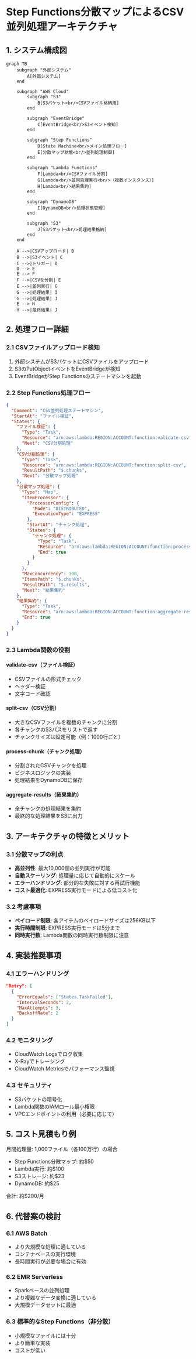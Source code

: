 # Step Functions分散マップによるCSV並列処理アーキテクチャ

## 1. システム構成図

```mermaid
graph TB
    subgraph "外部システム"
        A[外部システム]
    end
    
    subgraph "AWS Cloud"
        subgraph "S3"
            B[S3バケット<br/>CSVファイル格納用]
        end
        
        subgraph "EventBridge"
            C[EventBridge<br/>S3イベント検知]
        end
        
        subgraph "Step Functions"
            D[State Machine<br/>メイン処理フロー]
            E[分散マップ状態<br/>並列処理制御]
        end
        
        subgraph "Lambda Functions"
            F[Lambda<br/>CSVファイル分割]
            G[Lambda<br/>並列処理実行<br/>（複数インスタンス）]
            H[Lambda<br/>結果集約]
        end
        
        subgraph "DynamoDB"
            I[DynamoDB<br/>処理状態管理]
        end
        
        subgraph "S3"
            J[S3バケット<br/>処理結果格納]
        end
    end
    
    A -->|CSVアップロード| B
    B -->|S3イベント| C
    C -->|トリガー| D
    D --> E
    E --> F
    F -->|CSVを分割| E
    E -->|並列実行| G
    G -->|処理結果| I
    G -->|処理結果| J
    E --> H
    H -->|最終結果| J
```

## 2. 処理フロー詳細

### 2.1 CSVファイルアップロード検知
1. 外部システムがS3バケットにCSVファイルをアップロード
2. S3のPutObjectイベントをEventBridgeが検知
3. EventBridgeがStep Functionsのステートマシンを起動

### 2.2 Step Functions処理フロー

```json
{
  "Comment": "CSV並列処理ステートマシン",
  "StartAt": "ファイル検証",
  "States": {
    "ファイル検証": {
      "Type": "Task",
      "Resource": "arn:aws:lambda:REGION:ACCOUNT:function:validate-csv",
      "Next": "CSV分割処理"
    },
    "CSV分割処理": {
      "Type": "Task",
      "Resource": "arn:aws:lambda:REGION:ACCOUNT:function:split-csv",
      "ResultPath": "$.chunks",
      "Next": "分散マップ処理"
    },
    "分散マップ処理": {
      "Type": "Map",
      "ItemProcessor": {
        "ProcessorConfig": {
          "Mode": "DISTRIBUTED",
          "ExecutionType": "EXPRESS"
        },
        "StartAt": "チャンク処理",
        "States": {
          "チャンク処理": {
            "Type": "Task",
            "Resource": "arn:aws:lambda:REGION:ACCOUNT:function:process-chunk",
            "End": true
          }
        }
      },
      "MaxConcurrency": 100,
      "ItemsPath": "$.chunks",
      "ResultPath": "$.results",
      "Next": "結果集約"
    },
    "結果集約": {
      "Type": "Task",
      "Resource": "arn:aws:lambda:REGION:ACCOUNT:function:aggregate-results",
      "End": true
    }
  }
}
```

### 2.3 Lambda関数の役割

#### validate-csv（ファイル検証）
- CSVファイルの形式チェック
- ヘッダー検証
- 文字コード確認

#### split-csv（CSV分割）
- 大きなCSVファイルを複数のチャンクに分割
- 各チャンクのS3パスをリストで返す
- チャンクサイズは設定可能（例：1000行ごと）

#### process-chunk（チャンク処理）
- 分割されたCSVチャンクを処理
- ビジネスロジックの実装
- 処理結果をDynamoDBに保存

#### aggregate-results（結果集約）
- 全チャンクの処理結果を集約
- 最終的な処理結果をS3に出力

## 3. アーキテクチャの特徴とメリット

### 3.1 分散マップの利点
- **高並列性**: 最大10,000個の並列実行が可能
- **自動スケーリング**: 処理量に応じて自動的にスケール
- **エラーハンドリング**: 部分的な失敗に対する再試行機能
- **コスト最適化**: EXPRESS実行モードによる低コスト化

### 3.2 考慮事項
- **ペイロード制限**: 各アイテムのペイロードサイズは256KB以下
- **実行時間制限**: EXPRESS実行モードは5分まで
- **同時実行数**: Lambda関数の同時実行数制限に注意

## 4. 実装推奨事項

### 4.1 エラーハンドリング
```json
"Retry": [
  {
    "ErrorEquals": ["States.TaskFailed"],
    "IntervalSeconds": 2,
    "MaxAttempts": 3,
    "BackoffRate": 2
  }
]
```

### 4.2 モニタリング
- CloudWatch Logsでログ収集
- X-Rayでトレーシング
- CloudWatch Metricsでパフォーマンス監視

### 4.3 セキュリティ
- S3バケットの暗号化
- Lambda関数のIAMロール最小権限
- VPCエンドポイントの利用（必要に応じて）

## 5. コスト見積もり例

月間処理量: 1,000ファイル（各100万行）の場合
- Step Functions分散マップ: 約$50
- Lambda実行: 約$100
- S3ストレージ: 約$23
- DynamoDB: 約$25

合計: 約$200/月

## 6. 代替案の検討

### 6.1 AWS Batch
- より大規模な処理に適している
- コンテナベースの実行環境
- 長時間実行が必要な場合に有効

### 6.2 EMR Serverless
- Sparkベースの並列処理
- より複雑なデータ変換に適している
- 大規模データセットに最適

### 6.3 標準的なStep Functions（非分散）
- 小規模なファイルには十分
- より簡単な実装
- コストが低い